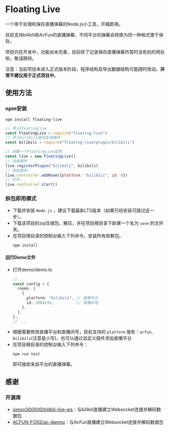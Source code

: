 # Floating Live
一个用于处理和保存直播弹幕的Node.js小工具，开箱即用。

目前支持bilibili和AcFun的直播弹幕，不同平台的弹幕会转换为同一种格式便于保存。

项目仍在开发中，功能尚未完善，目前除了记录保存直播弹幕外暂时没有别的用处啦，敬请期待。

注意：当前项目未进入正式版本阶段，程序结构及导出数据结构可能随时改动，**非常不建议用于正式项目中**。

## 使用方法
### npm安装
```
npm install floating-live
```
``` javascript
// 导入FloatingLive
const FloatingLive = require("floating-live")
// 导入bilibili房间生成插件
const bilibili = require("floating-live/plugin/bilibili")   

// 创建一个FloatingLive实例
const live = new FloatingLive()
// 注册插件
live.registerPlugin("bilibili", bilibili)
// 添加房间
live.controller.addRoom({platform: "bilibili", id: 6})
// 打开
live.controller.start()
```

### 拆包即用模式
* 下载并安装 `Node.js` ，建议下载最新LTS版本（如果已经安装可跳过这一步）。
* 下载该项目的zip压缩包，解压，并在项目根目录下新建一个名为 `save` 的文件夹。
* 在项目根目录的控制台输入下列命令，安装所有依赖包。
  ```
  npm install
  ```
#### 运行Demo文件
* 打开demo/demo.ts
  ``` typescript
  // ...
  const config = {
    rooms: [
      {
        platform: "bilibili", // 直播平台
        id: 2064239,          // 直播间号
      },
    ],
  };
  // ...
  ```
* 根据需要修改直播平台和直播间号，目前支持的 `platform` 值有：`acfun`、`bilibili`(注意是小写)，也可以通过自定义插件添加直播平台
* 在项目根目录的控制台输入下列命令：
  ```
  npm run test
  ```
  即可接收来自平台的直播弹幕。

## 感谢
### 开源库
* [simon300000/bilibili-live-ws](https://github.com/simon300000/bilibili-live-ws/)：与bilibili直播建立Websocket连接并解码数据包
* [ACFUN-FOSS/ac-danmu](https://github.com/ACFUN-FOSS/ac-danmu.js)：与AcFun直播建立Websocket连接并解码数据包

